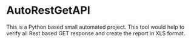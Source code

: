 # AutoRestGetAPI
This is a Python based small automated project. This tool would help to verify all Rest based GET response and create the report in XLS format.
